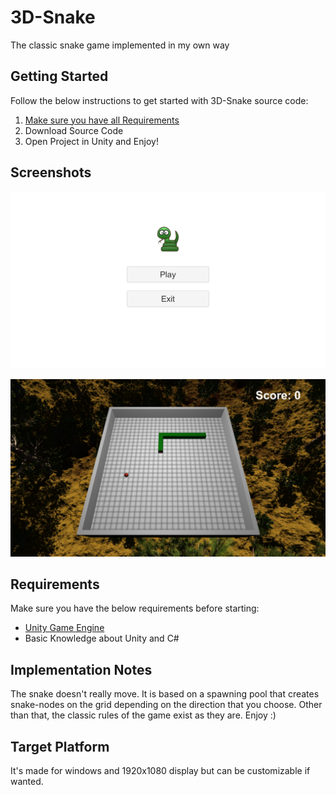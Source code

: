 # 3D-Snake
The classic snake game implemented in my own way

## Getting Started

Follow the below instructions to get started with 3D-Snake source code:

1. [Make sure you have all Requirements](#requirements)
2. Download Source Code
3. Open Project in Unity and Enjoy!

## Screenshots

![Screenshot](Screenshot.PNG)

![Screenshot](Screenshot2.PNG)


## Requirements

Make sure you have the below requirements before starting:

- [Unity Game Engine](https://unity3d.com)
- Basic Knowledge about Unity and C#

## Implementation Notes

The snake doesn't really move. It is based on a spawning pool that creates snake-nodes on the grid depending on the direction that you choose. Other than that, the classic rules of the game exist as they are. Enjoy :)

## Target Platform

It's made for windows and 1920x1080 display but can be customizable if wanted.
